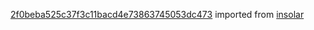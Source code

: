 [2f0beba525c37f3c11bacd4e73863745053dc473](https://github.com/insolar/insolar/commit/2f0beba525c37f3c11bacd4e73863745053dc473) imported from [insolar](https://github.com/insolar/insolar)
